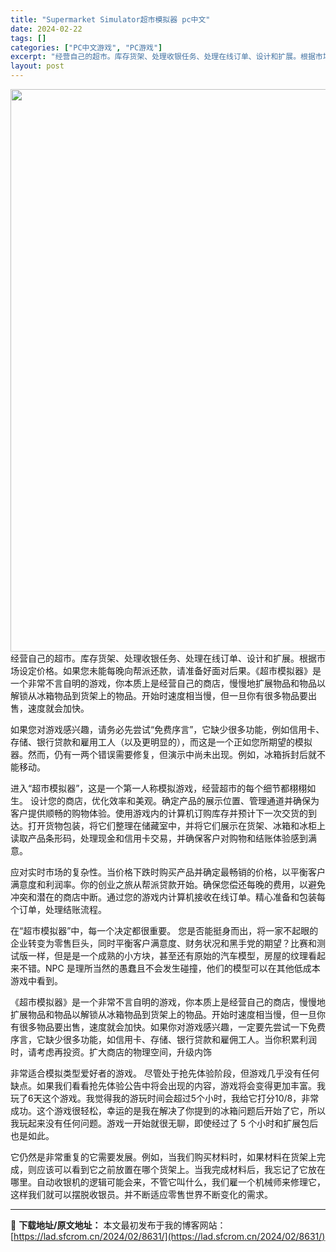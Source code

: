 ```yaml
---
title: "Supermarket Simulator超市模拟器 pc中文"
date: 2024-02-22
tags: []
categories: ["PC中文游戏", "PC游戏"]
excerpt: "经营自己的超市。库存货架、处理收银任务、处理在线订单、设计和扩展。根据市场设定价格。如果您未能每晚向帮派还款，请准备好面对后果。《超市模拟器》是一个非常不言自明的游戏，你本质上是经营自己的商店，慢慢地扩展物品和物品以解锁从冰箱物品到货架上的物品。开始时速度相当慢，但一旦你有很多物品要出售，速度就会加&hellip;"
layout: post
---
```


<img class="size-full wp-image-8632 aligncenter" src="https://lad.sfcrom.cn/wp-content/uploads/2024/02/2024022209331050.webp" alt="" width="600" height="900" />
经营自己的超市。库存货架、处理收银任务、处理在线订单、设计和扩展。根据市场设定价格。如果您未能每晚向帮派还款，请准备好面对后果。《超市模拟器》是一个非常不言自明的游戏，你本质上是经营自己的商店，慢慢地扩展物品和物品以解锁从冰箱物品到货架上的物品。开始时速度相当慢，但一旦你有很多物品要出售，速度就会加快。

如果您对游戏感兴趣，请务必先尝试“免费序言”，它缺少很多功能，例如信用卡、存储、银行贷款和雇用工人（以及更明显的），而这是一个正如您所期望的模拟器。然而，仍有一两个错误需要修复，但演示中尚未出现。例如，冰箱拆封后就不能移动。

进入“超市模拟器”，这是一个第一人称模拟游戏，经营超市的每个细节都栩栩如生。
设计您的商店，优化效率和美观。确定产品的展示位置、管理通道并确保为客户提供顺畅的购物体验。使用游戏内的计算机订购库存并预计下一次交货的到达。打开货物包装，将它们整理在储藏室中，并将它们展示在货架、冰箱和冰柜上读取产品条形码，处理现金和信用卡交易，并确保客户对购物和结账体验感到满意。

应对实时市场的复杂性。当价格下跌时购买产品并确定最畅销的价格，以平衡客户满意度和利润率。你的创业之旅从帮派贷款开始。确保您偿还每晚的费用，以避免冲突和潜在的商店中断。通过您的游戏内计算机接收在线订单。精心准备和包装每个订单，处理结账流程。

在“超市模拟器”中，每一个决定都很重要。
您是否能挺身而出，将一家不起眼的企业转变为零售巨头，同时平衡客户满意度、财务状况和黑手党的期望？比赛和测试版一样，但是是一个成熟的小方块，甚至还有原始的汽车模型，房屋的纹理看起来不错。NPC 是理所当然的愚蠢且不会发生碰撞，他们的模型可以在其他低成本游戏中看到。

《超市模拟器》是一个非常不言自明的游戏，你本质上是经营自己的商店，慢慢地扩展物品和物品以解锁从冰箱物品到货架上的物品。开始时速度相当慢，但一旦你有很多物品要出售，速度就会加快。如果你对游戏感兴趣，一定要先尝试一下免费序言，它缺少很多功能，如信用卡、存储、银行贷款和雇佣工人。当你积累利润时，请考虑再投资。扩大商店的物理空间，升级内饰

非常适合模拟类型爱好者的游戏。
尽管处于抢先体验阶段，但游戏几乎没有任何缺点。如果我们看看抢先体验公告中将会出现的内容，游戏将会变得更加丰富。我玩了6天这个游戏。我觉得我的游玩时间会超过5个小时，我给它打分10/8，非常成功。这个游戏很轻松，幸运的是我在解决了你提到的冰箱问题后开始了它，所以我玩起来没有任何问题。游戏一开始就很无聊，即使经过了 5 个小时和扩展包后也是如此。

它仍然是非常重复的它需要发展。例如，当我们购买材料时，如果材料在货架上完成，则应该可以看到它之前放置在哪个货架上。当我完成材料后，我忘记了它放在哪里。自动收银机的逻辑可能会来，不管它叫什么，我们雇一个机械师来修理它，这样我们就可以摆脱收银员。并不断适应零售世界不断变化的需求。

---
📖 **下载地址/原文地址：** 本文最初发布于我的博客网站：[https://lad.sfcrom.cn/2024/02/8631/](https://lad.sfcrom.cn/2024/02/8631/)
